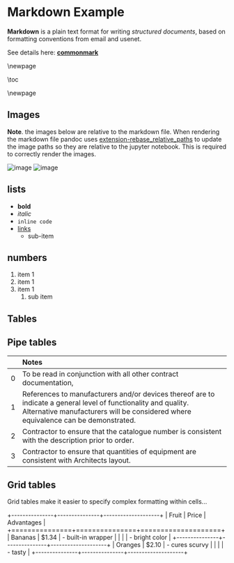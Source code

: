 # Markdown Example

**Markdown** is a plain text format for writing _structured documents_, based on formatting conventions from email and usenet.

See details here: [**commonmark**](https://commonmark.org/help/)

\newpage

\toc

\newpage

## Images

**Note**. the images below are relative to the markdown file. When rendering the markdown file pandoc uses [extension-rebase_relative_paths](https://pandoc.org/MANUAL.html#extension-rebase_relative_paths)
to update the image paths so they are relative to the jupyter notebook. This is required to correctly render the images.

![image](eg_dir/eg_jpg_1.jpg)
![image](eg_dir/eg_png_1.png)

## lists

- **bold**
- _italic_
- `inline code`
- [links](https://www.markdownguide.org/basic-syntax/)
  - sub-item

## numbers

1. item 1
1. item 1
1. item 1
   1. sub item
  
## Tables

## Pipe tables

|   | Notes                                                                                                                                                                                                |
|--:|:-----------------------------------------------------------------------------------------------------------------------------------------------------------------------------------------------------|
| 0 | To be read in conjunction with all other contract documentation,                                                                                                                                     |
| 1 | References to manufacturers and/or devices thereof are to indicate a general level of functionality and quality. Alternative manufacturers will be considered where equivalence can be demonstrated. |
| 2 | Contractor to ensure that the catalogue number is consistent with the description prior to order.                                                                                                    |
| 3 | Contractor to ensure that quantities of equipment are consistent with Architects layout.                                                                                                             |

## Grid tables

Grid tables make it easier to specify complex formatting within cells...

+---------------+---------------+--------------------+
| Fruit         | Price         | Advantages         |
+===============+===============+====================+
| Bananas       | $1.34         | - built-in wrapper |
|               |               | - bright color     |
+---------------+---------------+--------------------+
| Oranges       | $2.10         | - cures scurvy     |
|               |               | - tasty            |
+---------------+---------------+--------------------+
